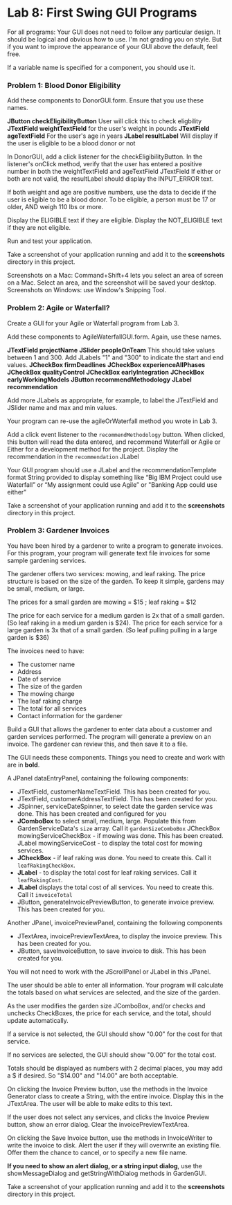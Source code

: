 
# Lab 8: First Swing GUI Programs

For all programs: Your GUI does not need to follow any particular design. It should be logical and obvious how to use. I'm not grading you on style. But if you want to improve the appearance of your GUI above the default, feel free. 

If a variable name is specified for a component, you should use it.


### Problem 1: Blood Donor Eligibility

Add these components to DonorGUI.form. Ensure that you use these names.
 
**JButton checkEligibilityButton**        User will click this to check eligbility 
**JTextField weightTextField**            for the user's weight in pounds
**JTextField ageTextField**               For the user's age in years 
**JLabel resultLabel**                    Will display if the user is eligible to be a blood donor or not

In DonorGUI, add a click listener for the checkEligibilityButton. 
In the listener's onClick method, verify that the user has entered a positive number in both the weightTextField and ageTextField JTextField
If either or both are not valid, the resultLabel should display the INPUT_ERROR text.

If both weight and age are positive numbers, use the data to decide if the user is eligible to be a blood donor.
To be eligible, a person must be 17 or older, AND weigh 110 lbs or more.

Display the ELIGIBLE text if they are eligible.
Display the NOT_ELIGIBLE text if they are not eligible.

Run and test your application. 

Take a screenshot of your application running and add it to the **screenshots** directory in this project. 

Screenshots on a Mac: Command+Shift+4 lets you select an area of screen on a Mac. Select an area, and the screenshot will be saved your desktop. 
Screenshots on Windows: use Window's Snipping Tool.


### Problem 2: Agile or Waterfall?

Create a GUI for your Agile or Waterfall program from Lab 3.

Add these components to AgileWaterfallGUI.form. Again, use these names.

**JTextField projectName**
**JSlider peopleOnTeam**  This should take values between 1 and 300. Add JLabels "1" and "300" to indicate the start and end values.
**JCheckBox firmDeadlines**
**JCheckBox experienceAllPhases**
**JCheckBox qualityControl**
**JCheckBox earlyIntegration**
**JCheckBox earlyWorkingModels**
**JButton recommendMethodology**
**JLabel recommendation**

Add more JLabels as appropriate, for example, to label the JTextField and JSlider name and max and min values. 

Your program can re-use the agileOrWaterfall method you wrote in Lab 3. 

Add a click event listener to the `recommendMethodology` button. When clicked, this button will read the data entered, and recommend Waterfall or Agile or Either for a development method for the project. Display the recommendation in the `recommendation` JLabel

Your GUI program should use a JLabel and the recommendationTemplate format String provided to display something like “Big IBM Project could use Waterfall” or “My assignment could use Agile” or "Banking App could use either"

Take a screenshot of your application running and add it to the **screenshots** directory in this project. 


### Problem 3: Gardener Invoices

You have been hired by a gardener to write a program to generate invoices. For this program, your program will generate text file invoices for some sample gardening services.

The gardener offers two services: mowing, and leaf raking.
The price structure is based on the size of the garden. To keep it simple, gardens may be small, medium, or large.

The prices for a small garden are mowing = $15 ; leaf raking = $12 

The price for each service for a medium garden is 2x that of a small garden.  (So leaf raking in a medium garden is $24).
The price for each service for a large garden is 3x that of a small garden.   (So leaf pulling pulling in a large garden is $36)

 The invoices need to have:
 
 * The customer name
 * Address
 * Date of service
 * The size of the garden
 * The mowing charge 
 * The leaf raking charge
 * The total for all services
 * Contact information for the gardener
 
 
Build a GUI that allows the gardener to enter data about a customer and garden services performed. The program will generate a preview on an invoice. The gardener can review this, and then save it to a file.  

The GUI needs these components. Things you need to create and work with are in **bold**.

A JPanel dataEntryPanel, containing the following components:

* JTextField, customerNameTextField. This has been created for you.
* JTextField, customerAddressTextField. This has been created for you.
* JSpinner, serviceDateSpinner, to select date the garden service was done. This has been created and configured for you
* **JComboBox** to select small, medium, large. Populate this from GardenServiceData's `size` array. Call it `gardenSizeComboBox`
JCheckBox mowingServiceCheckBox - if mowing was done. This has been created.
JLabel mowingServiceCost - to display the total cost for mowing services.
* **JCheckBox** - if leaf raking was done. You need to create this. Call it `leafRakingCheckBox`.
* **JLabel** - to display the total cost for leaf raking services. Call it `leafRakingCost`.
* **JLabel** displays the total cost of all services. You need to create this. Call it `invoiceTotal`
* JButton, generateInvoicePreviewButton, to generate invoice preview. This has been created for you.


Another JPanel, invoicePreviewPanel, containing the following components

* JTextArea, invoicePreviewTextArea, to display the invoice preview. This has been created for you.
* JButton, saveInvoiceButton, to save invoice to disk. This has been created for you.

You will not need to work with the JScrollPanel or JLabel in this JPanel. 



The user should be able to enter all information. Your program will calculate the totals based on what services are selected, and the size of the garden.

As the user modifies the garden size JComboBox, and/or checks and unchecks CheckBoxes, the price for each service, and the total, should update automatically.

If a service is not selected, the GUI should show "0.00" for the cost for that service.

If no services are selected, the GUI should show "0.00" for the total cost. 

Totals should be displayed as numbers with 2 decimal places, you may add a $ if desired. So "$14.00" and "14.00" are both acceptable. 

On clicking the Invoice Preview button, use the methods in the Invoice Generator class to create a String, with the entire invoice. Display this in the JTextArea.  The user will be able to make edits to this text.

If the user does not select any services, and clicks the Invoice Preview button, show an error dialog. Clear the invoicePreviewTextArea. 

On clicking the Save Invoice button, use the methods in InvoiceWriter to write the invoice to disk. Alert the user if they will overwrite an existing file. Offer them the chance to cancel, or to specify a new file name. 

**If you need to show an alert dialog, or a string input dialog**, use the showMessageDialog and getStringWithDialog methods in GardenGUI.

Take a screenshot of your application running and add it to the **screenshots** directory in this project. 
